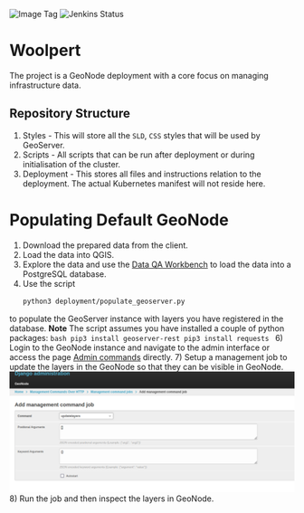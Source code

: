 ![Image Tag](https://img.shields.io/badge/Stage%20Image%20Tag:-0.0.0-blue.svg)
![Jenkins Status](https://img.shields.io/badge/Stage%20Jenkins%20Status:-NA-green.svg)

# Woolpert

The project is a GeoNode deployment with a core focus on managing infrastructure data.

## Repository Structure

1) Styles - This will store all the `SLD`, `CSS` styles that will be used by GeoServer.
2) Scripts - All scripts that can be run after deployment or during initialisation of the cluster.
3) Deployment - This stores all files and instructions relation to the deployment. The actual
Kubernetes manifest will not reside here.

# Populating Default GeoNode

1) Download the prepared data from the client.
2) Load the data into QGIS.
3) Explore the data and use the [Data QA Workbench](https://plugins.qgis.org/plugins/dataset_qa_workbench/) to 
load the data into a PostgreSQL database.
5) Use the script 
    ```bash
    python3 deployment/populate_geoserver.py
    ```
to populate the GeoServer instance with layers you have registered in the database.
**Note** The script assumes you have installed a couple of python packages:
    ```bash
    pip3 install geoserver-rest
    pip3 install requests
    ```
6) Login to the GeoNode instance and navigate to the admin interface or access the page [Admin commands](https://S{SITE_URL}/admin/management_commands_http/) directly.
7) Setup a management job to update the layers in the GeoNode so that they can be visible in GeoNode.
![management_command](images/management_command_job.png)
8) Run the job and then inspect the layers in GeoNode.